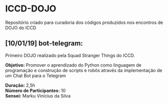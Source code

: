 # ICCD-DOJO
Repositório criado para curadoria dos códigos produzidos nos encontros de DOJO do ICCD

## [10/01/19] bot-telegram:
Primeiro DOJO realizado pela Squad Stranger Things do ICCD.

**Objetivo:** Promover o aprendizado do Python como linguagem de programação e construção de scripts e robôs através da implementação de um Chat Bot para o Telegram

**Duração:** 2,5h <br>
**Número de Participantes:** 10 <br>
**Sensei:** Marku Vinícius da Silva 
